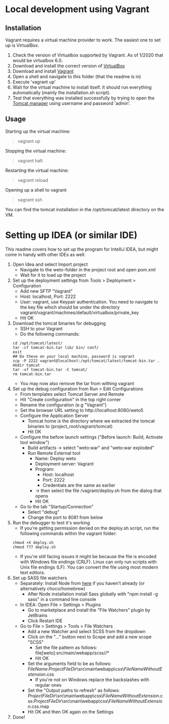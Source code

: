 # Local development using Vagrant

## Installation
Vagrant requires a virtual machine provider to work. The easiest one to set up is VirtualBox.

1. Check the version of Virtualbox supported by Vagrant. As of 1/2020 that would be virtualbox 6.0.
2. Download and install the correct version of [VirtualBox](https://www.virtualbox.org/wiki/Downloads)
3. Download and install [Vagrant](https://www.vagrantup.com/)
4. Open a shell and navigate to this folder (that the readme is in)
5. Execute 'vagrant up'
6. Wait for the virtual machine to install itself. It should run everything automatically (mainly the installation.sh script).
7. Test that everything was installed successfully by trying to open the [Tomcat manager](http://localhost/manager) using username and password 'admin'.

## Usage
Starting up the virtual machine:
> vagrant up
>
Stopping the virtual machine:
> vagrant halt
>
Restarting the virtual machine:
> vagrant reload
>
Opening up a shell to vagrant
> vagrant ssh
>

You can find the tomcat installation in the /opt/tomcat/latest directory on the VM.

# Setting up IDEA (or similar IDE)

This readme covers how to set up the program for IntelliJ IDEA, but might come in handy with other IDEs as well.

1. Open Idea and select Import project
    - Navigate to the weto-folder in the project root and open pom.xml
    - Wait for it to load up the project
2. Set up the deployment settings from Tools > Deployment > Configuration
    - Add new SFTP "Vagrant"
    - Host: localhost, Port: 2222
    - User: vagrant, use Keypair authentication. You need to navigate to the key file which should be under the directory vagrant/vagrant/machines/default/virtualbox/private_key
    - Hit OK
3. Download the tomcat binaries for debugging
    - SSH to your Vagrant
    - Do the following commands:
    ```shell
    cd /opt/tomcat/latest/
    tar -cf tomcat-bin.tar lib/ bin/ conf/
    exit
    ## Do these on your local machine, password is vagrant
    scp -P 2222 vagrant@localhost:/opt/tomcat/latest/tomcat-bin.tar .
    mkdir tomcat
    tar -xf tomcat-bin.tar -C tomcat/
    rm tomcat-bin.tar
    ```
    - You may now also remove the tar from withing vagrant
4. Set up the debug configuration from Run > Edit Configurations
    - From templates select Tomcat Server and Remote
    - Hit "Create configuration" in the top right corner
    - Rename the configuration (e.g "Vagrant")
    - Set the browser URL setting to http://localhost:8080/weto5
    - Configure the Application Server
      - Tomcat home is the directory where we extracted the tomcat binaries to (project_root/vagrant/tomcat)
      - Hit OK
    - Configure the before launch settings ("Before launch: Build, Activate tool window")
      - Build artifacts -> select "weto:war" and "weto:war exploded"
      - Run Remote External tool
        - Name: Deploy weto
        - Deployment server: Vagrant
        - Program:
          - Host: localhost
          - Port: 2222
          - Credentials are the same as earlier
        - -> then select the file /vagrant/deploy.sh from the dialog that opens
        - Hit OK
    - Go to the tab "Startup/Connection"
      - Select "debug"
      - Change the port to 8081 from below
5. Run the debugger to test it's working
    - If you're getting permission denied on the deploy.sh script, run the following commands within the vagrant folder:
    ```shell
    chmod +X deploy.sh
    chmod 777 deploy.sh
    ```
    - If you're still facing issues it might be because the file is encoded with Windows file endings (CRLF). Linux can only run scripts with Unix file endings (LF). You can convert the file using most modern text editors.
6. Set up SASS file watchers
    - Separately: Install Node from [here](https://nodejs.org/) if you haven't already (or alternatively choco/homebrew)
      - After Node installation install Sass globally with "npm install -g sass" in a command line console
    - In IDEA: Open File > Settings > Plugins
      - Go to marketplace and install the "File Watchers" plugin by JetBrains
      - Click Restart IDE
    - Go to File > Settings > Tools > File Watchers
      - Add a new Watcher and select SCSS from the dropdown
      - Click on the "..." button next to Scope and add a new scope "SCSS"
        - Set the file pattern as follows: file[weto]:src/main/webapp/scss//*
        - Hit OK
      - Set the arguments field to be as follows: $FileName$:$ProjectFileDir$\src\main\webapp\css\\$FileNameWithoutExtension$.css
        - If you're not on Windows replace the backslashes with regular ones
      - Set the "Output paths to refresh" as follows: $ProjectFileDir$\src\main\webapp\css\\$FileNameWithoutExtension$.css:$ProjectFileDir$\src\main\webapp\css\\$FileNameWithoutExtension$.css.map
      - Hit OK and then OK again on the Settings
7. Done!
